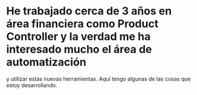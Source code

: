 # He trabajado cerca de 3 años en área financiera como Product Controller y la verdad me ha interesado mucho el área de automatización
y utilizar estas nuevas herramientas. 
Aquí tengo algunas de las cosas que estoy desarrollando. 
